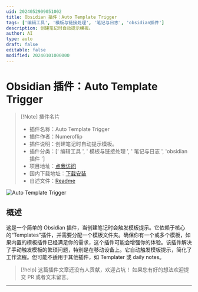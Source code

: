 ```yaml
---
uid: 2024052909051002
title: Obsidian 插件：Auto Template Trigger
tags: ['编辑工具', '模板与链接处理', '笔记与日志', 'obsidian插件']
description: 创建笔记时自动提示模板。
author: AI
type: auto
draft: false
editable: false
modified: 20240101000000
---
```


# Obsidian 插件：Auto Template Trigger

> [!Note] 插件名片
> - 插件名称：Auto Template Trigger
> - 插件作者：Numeroflip
> - 插件说明：创建笔记时自动提示模板。
> - 插件分类：[' 编辑工具 ', ' 模板与链接处理 ', ' 笔记与日志 ', 'obsidian 插件 ']
> - 项目地址：[点我访问](https://github.com/numeroflip/obsidian-auto-template-prompt)
> - 国内下载地址：[下载安装](https://pkmer.cn/products/plugin/pluginMarket/?auto-template-trigger)
> - 自述文件：[Readme](https://ghproxy.net/https://raw.githubusercontent.com/numeroflip/obsidian-auto-template-trigger/master/README.md)

![Auto Template Trigger](https://cdn.pkmer.cn/covers/auto-template-trigger.png!pkmer)

## 概述

这是一个简单的 Obsidian 插件，当创建笔记时会触发模板提示。它依赖于核心的“Templates”插件，并需要分配一个模板文件夹。确保你有一个或多个模板，如果内置的模板插件已经满足你的需求，这个插件可能会增强你的体验。该插件解决了手动触发模板的繁琐问题，特别是在移动设备上。它自动触发模板提示，简化了工作流程。但可能不适用于其他插件，如 Templater 或 daily notes。

> [!help]
> 这篇插件文章还没有人贡献，欢迎占坑！
> 如果您有好的想法欢迎提交 PR 或者文末留言。

---



